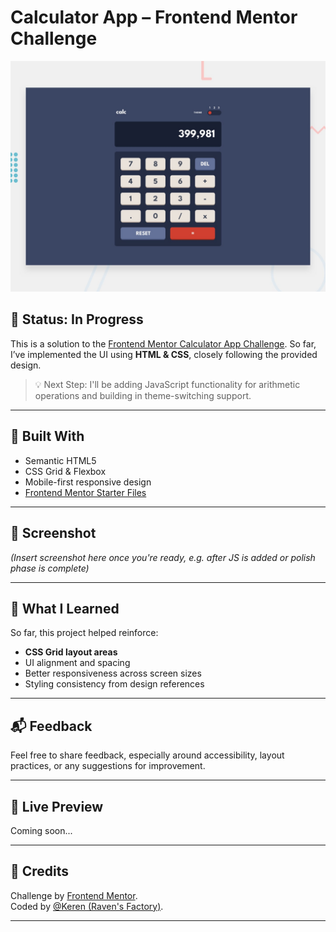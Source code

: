 # Calculator App – Frontend Mentor Challenge

![Design preview](./design/desktop-preview.jpg)

## 🚧 Status: In Progress

This is a solution to the [Frontend Mentor Calculator App Challenge](https://www.frontendmentor.io/challenges/calculator-app-9lteq5N29). So far, I’ve implemented the UI using **HTML & CSS**, closely following the provided design.

> 💡 Next Step: I'll be adding JavaScript functionality for arithmetic operations and building in theme-switching support.

---

## 🌟 Built With

- Semantic HTML5
- CSS Grid & Flexbox
- Mobile-first responsive design
- [Frontend Mentor Starter Files](https://www.frontendmentor.io)

---

## 📸 Screenshot

*(Insert screenshot here once you're ready, e.g. after JS is added or polish phase is complete)*

---

## 🎯 What I Learned

So far, this project helped reinforce:

- **CSS Grid layout areas**
- UI alignment and spacing
- Better responsiveness across screen sizes
- Styling consistency from design references

---

## 📬 Feedback

Feel free to share feedback, especially around accessibility, layout practices, or any suggestions for improvement.

---

## 📌 Live Preview

Coming soon...

---

## 🤝 Credits

Challenge by [Frontend Mentor](https://www.frontendmentor.io).  
Coded by [@Keren (Raven's Factory)](#).

---

